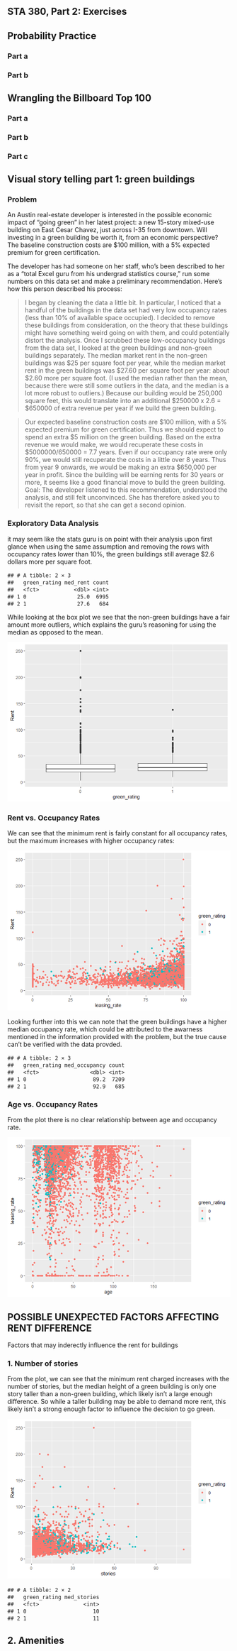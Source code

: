 ## **STA 380, Part 2: Exercises**

## Probability Practice

### **Part a**

### **Part b**

## Wrangling the Billboard Top 100

### **Part a**

### **Part b**

### **Part c**

## Visual story telling part 1: green buildings

### **Problem**

An Austin real-estate developer is interested in the possible economic
impact of “going green” in her latest project: a new 15-story mixed-use
building on East Cesar Chavez, just across I-35 from downtown. Will
investing in a green building be worth it, from an economic perspective?
The baseline construction costs are $100 million, with a 5% expected
premium for green certification.

The developer has had someone on her staff, who’s been described to her
as a “total Excel guru from his undergrad statistics course,” run some
numbers on this data set and make a preliminary recommendation. Here’s
how this person described his process:

> I began by cleaning the data a little bit. In particular, I noticed
> that a handful of the buildings in the data set had very low occupancy
> rates (less than 10% of available space occupied). I decided to remove
> these buildings from consideration, on the theory that these buildings
> might have something weird going on with them, and could potentially
> distort the analysis. Once I scrubbed these low-occupancy buildings
> from the data set, I looked at the green buildings and non-green
> buildings separately. The median market rent in the non-green
> buildings was $25 per square foot per year, while the median market
> rent in the green buildings was $27.60 per square foot per year: about
> $2.60 more per square foot. (I used the median rather than the mean,
> because there were still some outliers in the data, and the median is
> a lot more robust to outliers.) Because our building would be 250,000
> square feet, this would translate into an additional $250000 x 2.6 =
> $650000 of extra revenue per year if we build the green building.

> Our expected baseline construction costs are $100 million, with a 5%
> expected premium for green certification. Thus we should expect to
> spend an extra $5 million on the green building. Based on the extra
> revenue we would make, we would recuperate these costs in
> $5000000/650000 = 7.7 years. Even if our occupancy rate were only 90%,
> we would still recuperate the costs in a little over 8 years. Thus
> from year 9 onwards, we would be making an extra $650,000 per year in
> profit. Since the building will be earning rents for 30 years or more,
> it seems like a good financial move to build the green building. Goal:
> The developer listened to this recommendation, understood the
> analysis, and still felt unconvinced. She has therefore asked you to
> revisit the report, so that she can get a second opinion.

### Exploratory Data Analysis

it may seem like the stats guru is on point with their analysis upon
first glance when using the same assumption and removing the rows with
occupancy rates lower than 10%, the green buildings still average $2.6
dollars more per square foot.

    ## # A tibble: 2 × 3
    ##   green_rating med_rent count
    ##   <fct>           <dbl> <int>
    ## 1 0                25.0  6995
    ## 2 1                27.6   684

While looking at the box plot we see that the non-green buildings have a
fair amount more outliers, which explains the guru’s reasoning for using
the median as opposed to the mean.

![](Final-Submission_files/figure-markdown_strict/unnamed-chunk-5-1.png)

### Rent vs. Occupancy Rates

We can see that the minimum rent is fairly constant for all occupancy
rates, but the maximum increases with higher occupancy rates:

![](Final-Submission_files/figure-markdown_strict/unnamed-chunk-6-1.png)

Looking further into this we can note that the green buildings have a
higher median occupancy rate, which could be attributed to the awarness
mentioned in the information provided with the problem, but the true
cause can’t be verified with the data provded.

    ## # A tibble: 2 × 3
    ##   green_rating med_occupancy count
    ##   <fct>                <dbl> <int>
    ## 1 0                     89.2  7209
    ## 2 1                     92.9   685

### Age vs. Occupancy Rates

From the plot there is no clear relationship between age and occupancy
rate.

![](Final-Submission_files/figure-markdown_strict/unnamed-chunk-8-1.png)

## POSSIBLE UNEXPECTED FACTORS AFFECTING RENT DIFFERENCE

Factors that may inderectly influence the rent for buildings

### 1. Number of stories

From the plot, we can see that the minimum rent charged increases with
the number of stories, but the median height of a green building is only
one story taller than a non-green building, which likely isn’t a large
enough difference. So while a taller building may be able to demand more
rent, this likely isn’t a strong enough factor to influence the decision
to go green.

![](Final-Submission_files/figure-markdown_strict/unnamed-chunk-9-1.png)

    ## # A tibble: 2 × 2
    ##   green_rating med_stories
    ##   <fct>              <int>
    ## 1 0                     10
    ## 2 1                     11

## 2. Amenities
